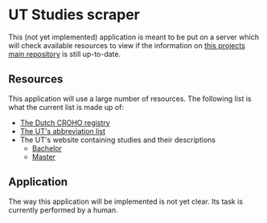 # UT Studies scraper
This (not yet implemented) application is meant to be put on a server which will check available resources to view if the information on [this projects main repository](https://github.com/Luctia/ut-studies) is still up-to-date.

## Resources
This application will use a large number of resources. The following list is what the current list is made up of:
- [The Dutch CROHO registry](https://duo.nl/zakelijk/hoger-onderwijs/studentenadministratie/opleidingsgegevens-in-croho/raadplegen-en-downloaden.jsp)
- [The UT's abbreviation list](https://www.utwente.nl/en/mc/abc-attachments/ml/abbreviation-list/)
- The UT's website containing studies and their descriptions
  - [Bachelor](https://www.utwente.nl/en/education/bachelor/programmes/)
  - [Master](https://www.utwente.nl/en/education/master/programmes/)

## Application
The way this application will be implemented is not yet clear. Its task is currently performed by a human.
